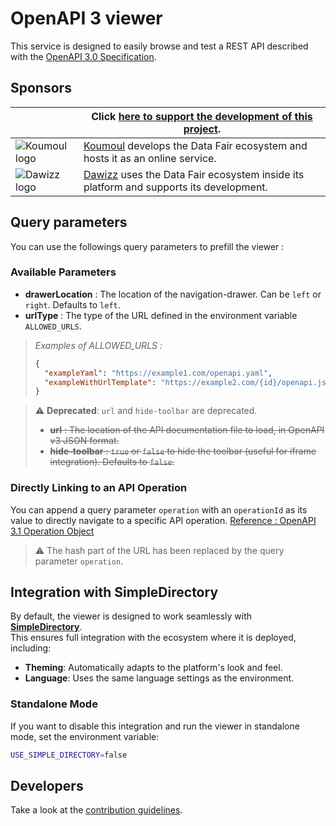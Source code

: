 # OpenAPI 3 viewer

This service is designed to easily browse and test a REST API described with the [OpenAPI 3.0 Specification](https://github.com/OAI/OpenAPI-Specification).

## Sponsors

| | Click [here to support the development of this project](https://github.com/sponsors/koumoul-dev). |
|-|-|
| ![Koumoul logo](https://koumoul.com/static/logo-slogan.png) | [Koumoul](https://koumoul.com) develops the Data Fair ecosystem and hosts it as an online service. |
| ![Dawizz logo](https://dawizz.fr/logo-Dawizz-all-about-your-data-home.png) | [Dawizz](https://dawizz.fr) uses the Data Fair ecosystem inside its platform and supports its development. |

## Query parameters

You can use the followings query parameters to prefill the viewer :

### Available Parameters

- **drawerLocation** : The location of the navigation-drawer. Can be `left` or `right`. Defaults to `left`.
- **urlType** : The type of the URL defined in the environment variable `ALLOWED_URLS`.

> *Examples of ALLOWED_URLS :*
>
> ```json
> {
>   "exampleYaml": "https://example1.com/openapi.yaml",
>   "exampleWithUrlTemplate": "https://example2.com/{id}/openapi.json"
> }
> ```

> ⚠️ **Deprecated**: `url` and `hide-toolbar` are deprecated.
>
> - ~~**url** : The location of the API documentation file to load, in OpenAPI v3 JSON format.~~
> - ~~**hide-toolbar** : `true` or `false` to hide the toolbar (useful for iframe integration). Defaults to `false`.~~

### Directly Linking to an API Operation

You can append a query parameter `operation` with an `operationId` as its value to directly navigate to a specific API operation. [Reference : OpenAPI 3.1 Operation Object](https://spec.openapis.org/oas/v3.1.0#operation-object)

> ⚠️ The hash part of the URL has been replaced by the query parameter `operation`.

## Integration with SimpleDirectory

By default, the viewer is designed to work seamlessly with **[SimpleDirectory](https://github.com/data-fair/simple-directory)**.  
This ensures full integration with the ecosystem where it is deployed, including:

- **Theming**: Automatically adapts to the platform's look and feel.
- **Language**: Uses the same language settings as the environment.

### Standalone Mode

If you want to disable this integration and run the viewer in standalone mode, set the environment variable:

```bash
USE_SIMPLE_DIRECTORY=false
```

## Developers

Take a look at the [contribution guidelines](./CONTRIBUTING.md).
